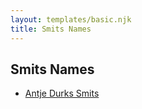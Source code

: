 ```yaml
---
layout: templates/basic.njk
title: Smits Names
---
```

## Smits Names
- [Antje Durks Smits](/people/3/375100)